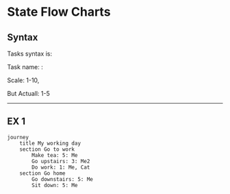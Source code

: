 # State Flow Charts

## Syntax
Tasks syntax is:

Task name: <score>: <comma separated list of actors>

Scale: 1-10,

But Actuall: 1-5
___

## EX 1
```mermaid
journey
    title My working day
    section Go to work
        Make tea: 5: Me
        Go upstairs: 3: Me2
        Do work: 1: Me, Cat
    section Go home
        Go downstairs: 5: Me
        Sit down: 5: Me

```